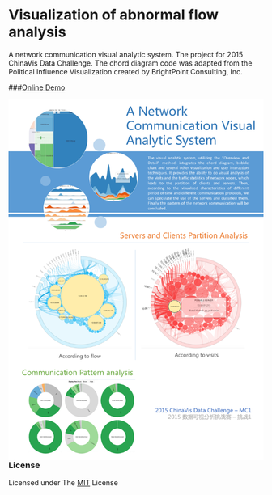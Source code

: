 # Visualization of abnormal flow analysis

A network communication visual analytic system. The project for 2015 ChinaVis Data Challenge. The chord diagram code was adapted from the Political Influence Visualization created by BrightPoint Consulting, Inc.

###[Online Demo](http://lemonchiu.github.io/network-traffic-analysis/)

<img src="https://raw.githubusercontent.com/LemonChiu/network-traffic-analysis/master/screenshot/poster.png" align="left" width="800">

### License
Licensed under The [MIT](https://github.com/LemonChiu/network-traffic-analysis/blob/master/LICENSE) License

